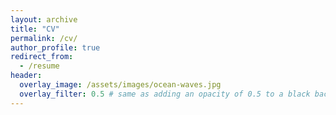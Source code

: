 ```yaml
---
layout: archive
title: "CV"
permalink: /cv/
author_profile: true
redirect_from:
  - /resume
header:
  overlay_image: /assets/images/ocean-waves.jpg
  overlay_filter: 0.5 # same as adding an opacity of 0.5 to a black background
---
```


